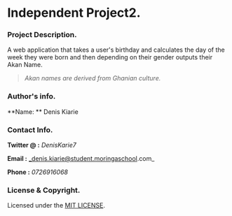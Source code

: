 # Independent Project2.

### Project Description.

A web application that takes a user's birthday and calculates the day of the week they were born and then depending on their gender outputs their Akan Name. 
>_Akan names are derived from Ghanian culture._


### Author's info.

**Name: ** Denis Kiarie

### Contact Info.

**Twitter @ :** _DenisKarie7_

**Email :** _denis.kiarie@student.moringaschool.com_

**Phone :** _0726916068_

### License & Copyright.

Licensed under the [MIT LICENSE](LICENSE).




